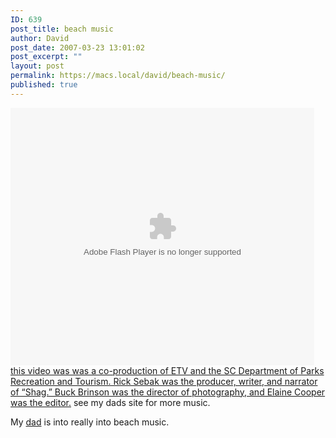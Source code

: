 ```yaml
---
ID: 639
post_title: beach music
author: David
post_date: 2007-03-23 13:01:02
post_excerpt: ""
layout: post
permalink: https://macs.local/david/beach-music/
published: true
---
```

<embed src='http://www.davidawindham.com/video/beachmusic.swf' bgcolor='#FFFFFF' width='486' height='412' type='application/x-shockwave-flash' swLiveConnect='true' pluginspage='http://www.macromedia.com/shockwave/download/index.cgi?P1_Prod_Version=ShockwaveFlash'></embed>
<a href="http://www.myetv.org/television/productions/etv_classics/previous_shows.cfm">this video was was a co-production of ETV and the SC Department of Parks Recreation and Tourism. Rick Sebak was the producer, writer, and narrator of “Shag.” Buck Brinson was the director of photography, and Elaine Cooper was the editor.</a>
see my dads site for more music. 

My <a href="http://leowindham.com">dad</a> is into really into beach music. 